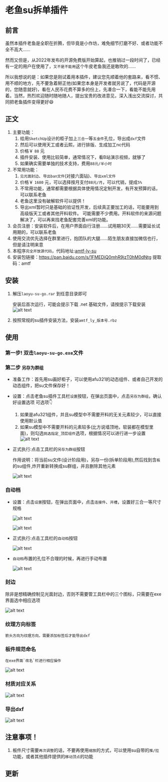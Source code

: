 # 老鱼su拆单插件
## 前言
虽然本插件老鱼是全职在折腾，但毕竟是小作坊，难免细节打磨不好、或者功能不全不高大……

然而又但是，从2022年发布的开源免费版开始算起，也推销过一段时间了，已经有一定的用户在使用了，`又不是不能用`这个牛皮老鱼我还是敢吹的……

所以我想说的是：如果您是刚试着用本插件，建议您先顺着他的套路来，看不惯、用不顺的地方，先不要急着掰正他(如果您本身是开发者就另说了，代码是开源的，您随意就好)，看在人民币花费不算多的份上，先凑合一下，看能不能先用着。当然，热烈欢迎随时随地随人，提出宝贵的改进意见，深入浅出交流探讨，共同把老鱼插件变得更好😄

## 正文
1. 主要功能：
   1. 给用`SketchUp`设计的柜子加上`三合一`等`五金件`孔位，导出成`dxf`文件
   2. 然后可以使用天工或者云熙，进行排版、生成加工nc代码
   3. 价格￥ `88` 元
   4. 插件安装、使用比较简单，通常情况下，看B站演示视频，就够了
   5. 如果确实需要单独的技术支持，费用`88元/半小时`
2. 不常用功能：
   1. `见光面封边`、`导出ban文件`(对接六面钻)、`导出xml文件`
   2. 价格￥ `1680` 元，可以选择按月支付`88元/月`，可以代销，提成`5%`
   3. 不常用功能，通常都需要根据具体使用情况定制开发，有开发预算的话，可以联系老鱼
   4. 老鱼这里没有破解软件可以提供！
   5. 导出xml暂时只是基础的验证性开发，后续真正要加工的话，可能要用到高级版天工或者其他开料软件。
   可能需要不少费用。开料软件的来源问题解决了，可以再来找老鱼配套完善xml的功能。
3. 会员注册：安装软件后，在用户界面自行注册……试用期30天……需要延长试用期的，可以联系老鱼
4. 使用交流优先选择在群里进行，抱团队的大腿……陌生朋友直接加微信也行，但是请注明来意
5. 本程序`完全开放源代码`，代码地址:[amtf-ly-su](https://gitee.com/yiguxianyun/amtf-ly-su)
6.  安装包链接：https://pan.baidu.com/s/1FMEDiQ0mhR9jzT0hM0dNtg 提取码：amtf

## 安装
1. 解压`laoyu-su-go.rar` 到任意目录即可

    安装后首次运行，可能会提示下载 .net 基础文件，请按提示下载安装
    ![alt text](/imgs/su/dotnet.png)
2. 按照常规的su插件安装方法，安装`amtf_ly_版本号.rbz`

## 使用
### 第一步! 双击`laoyu-su-go.exe`文件
### 第二步 `另存为群组`
   + 准备工作：首先用su画好柜子，可以使用afu321的动态组件、或者自己开发的动态组件，把su文件保存好！
   + 设置：点击老鱼su插件工具栏`设置`按钮，在弹出页面中，点击`另存为群组`，确认好设置选项
    可选项👇
      1. 如果是afu321组件，并且su模型中不需要开料的无关元素较少，可以直接使用默认值
      2. 如果su模型中不需要开料的元素较多(比方说墙顶地，软装都在模型里面)，则勾选`挑选指定_顶层组件`选项，根据情况可以进行进一步设置
      ![alt text](images/02.老鱼su拆单插件-image-2.png)
   + 正式执行:点击工具栏的`另存为群组`按钮

      作用说明：将当前su文件(设计阶段用)，另存一份(拆单阶段用),然后找到含`板`的su组件,炸开重新转换成su群组，并且删除其他元素

       ![alt text](images/02.老鱼su拆单插件-image-3.png)

### 自动档      
   + 设置：点击`设置`按钮，在弹出页面中，点击`连接件`、`开槽`，设置好三合一等尺寸规格
      
      ![alt text](images/02.老鱼su拆单插件-image-1.png)

      ![alt text](images/02.老鱼su拆单插件-image-4.png)
   + 正式执行:点击工具栏的`自动档`按钮

        ![alt text](images/02.老鱼su拆单插件-image-5.png)

   + `自动档`布置的孔位不合理的时候，再进行手动布置

        ![alt text](images/02.老鱼su拆单插件-image-6.png)
### 封边
除非是想精确控制见光面封边，否则不需要管工具栏中的三个图标，只需要在exe界面选中相应选项

![alt text](images/02.老鱼su拆单插件-image-8.png)
    
### 纹理方向标签
    箭头方向为纹理方向，需要添加标签后才能导出dxf
### 板件规范命名
    在exe界面`改名`栏进行相应操作

![alt text](images/02.老鱼su拆单插件-image-9.png)

### 材质对应关系
![alt text](images/02.老鱼su拆单插件-su材质和云熙材质对应关系.png)
### 导出dxf
![alt text](images/02.老鱼su拆单插件-image-10.png)

## 注意事项！ 
1. 板件尺寸需要`再次调整`的话，不要再使用`缩放`的方式，可以使用su自带的`推/拉`功能，或者其他插件提供的`移动顶点`的功能

## 更新
<agx/>





<script setup>
import agx from "./更新日志.vue"
// import tuoz from "./拖拽.vue"
</script>


